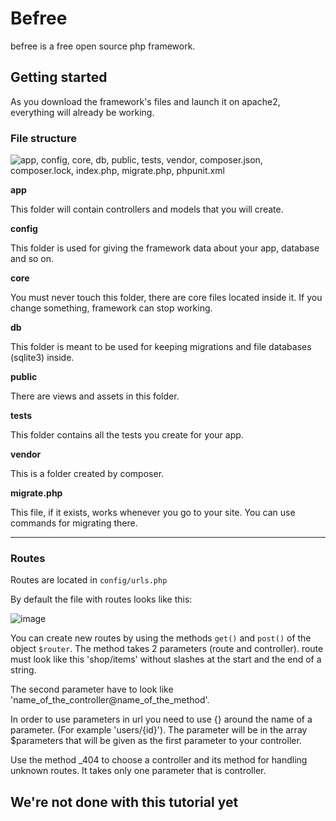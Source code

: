 # Befree
befree is a free open source php framework.

## Getting started
As you download the framework's files and launch it on apache2, everything will already be working.
### File structure
![app, config, core, db, public, tests, vendor, composer.json, composer.lock, index.php, migrate.php, phpunit.xml](https://i.ibb.co/02r0hRC/Screenshot-2019-01-28-14-23-04.png)

**app**

This folder will contain controllers and models that you will create.

**config**

This folder is used for giving the framework data about your app, database and so on.

**core**

You must never touch this folder, there are core files located inside it. If you change something, framework can stop working.

**db**

This folder is meant to be used for keeping migrations and file databases (sqlite3) inside.

**public**

There are views and assets in this folder.

**tests**

This folder contains all the tests you create for your app.

**vendor**

This is a folder created by composer.

**migrate.php**

This file, if it exists, works whenever you go to your site. You can use commands for migrating there.

<hr/>

### Routes

Routes are located in `config/urls.php`

By default the file with routes looks like this:

![image](https://i.ibb.co/Zcz9bHq/Screenshot-2019-01-28-14-40-37.png)

You can create new routes by using the methods `get()` and `post()` of the object `$router`. The method takes 2 parameters (route and controller).
route must look like this 'shop/items' without slashes at the start and the end of a string.

The second parameter have to look like 'name_of_the_controller@name_of_the_method'.

In order to use parameters in url you need to use {} around the name of a parameter. (For example 'users/{id}'). The parameter will be in the array $parameters that will be given as the first parameter to your controller.

Use the method _404 to choose a controller and its method for handling unknown routes. It takes only one parameter that is controller.

## We're not done with this tutorial yet
